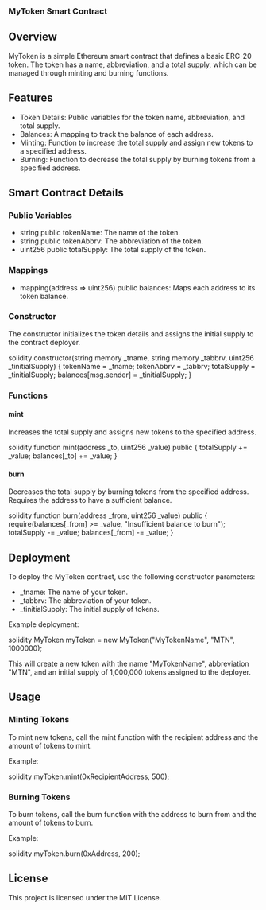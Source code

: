 ###  MyToken Smart Contract

## Overview

MyToken is a simple Ethereum smart contract that defines a basic ERC-20 token. The token has a name, abbreviation, and a total supply, which can be managed through minting and burning functions.

## Features

- Token Details: Public variables for the token name, abbreviation, and total supply.
- Balances: A mapping to track the balance of each address.
- Minting: Function to increase the total supply and assign new tokens to a specified address.
- Burning: Function to decrease the total supply by burning tokens from a specified address.

## Smart Contract Details

### Public Variables

- string public tokenName: The name of the token.
- string public tokenAbbrv: The abbreviation of the token.
- uint256 public totalSupply: The total supply of the token.

### Mappings

- mapping(address => uint256) public balances: Maps each address to its token balance.

### Constructor

The constructor initializes the token details and assigns the initial supply to the contract deployer.

solidity
constructor(string memory _tname, string memory _tabbrv, uint256 _tinitialSupply) {
    tokenName = _tname;
    tokenAbbrv = _tabbrv;
    totalSupply = _tinitialSupply;
    balances[msg.sender] = _tinitialSupply;
}


### Functions

#### mint

Increases the total supply and assigns new tokens to the specified address.

solidity
function mint(address _to, uint256 _value) public {
    totalSupply += _value;
    balances[_to] += _value;
}


#### burn

Decreases the total supply by burning tokens from the specified address. Requires the address to have a sufficient balance.

solidity
function burn(address _from, uint256 _value) public {
    require(balances[_from] >= _value, "Insufficient balance to burn");
    totalSupply -= _value;
    balances[_from] -= _value;
}


## Deployment

To deploy the MyToken contract, use the following constructor parameters:

- _tname: The name of your token.
- _tabbrv: The abbreviation of your token.
- _tinitialSupply: The initial supply of tokens.

Example deployment:

solidity
MyToken myToken = new MyToken("MyTokenName", "MTN", 1000000);


This will create a new token with the name "MyTokenName", abbreviation "MTN", and an initial supply of 1,000,000 tokens assigned to the deployer.

## Usage

### Minting Tokens

To mint new tokens, call the mint function with the recipient address and the amount of tokens to mint.

Example:

solidity
myToken.mint(0xRecipientAddress, 500);


### Burning Tokens

To burn tokens, call the burn function with the address to burn from and the amount of tokens to burn.

Example:

solidity
myToken.burn(0xAddress, 200);


## License

This project is licensed under the MIT License.
